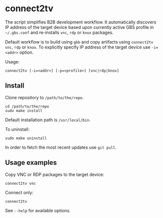# connect2tv
The script simplifies B2B development workflow. It automatically discovers
IP address of the target device based upon currently active GBS profile in `~/.gbs.conf` and re-installs `vnc`, `rdp` or `knox` packages.

Default workflow is to build using `gbb` and copy artifacts using `connect2tv vnc`, `rdp` or `knox`.
To explicitly specify IP address of the target device use `-i=<addr>` option.

Usage:
```
connect2tv [-i=<addr>] [-p=<profile>] [vnc|rdp|knox]
```

## Install
Clone repository to `/path/to/the/repo`.
```
cd /path/to/the/repo
sudo make install
```
Default installation path is `/usr/local/bin`.

To uninstall:
```
sudo make uninstall
```
In order to fetch the most recent updates use `git pull`.

## Usage examples
Copy VNC or RDP packages to the target device:
```
connect2tv vnc
```
Connect only:
```
connect2tv
```
See `--help` for available options.
